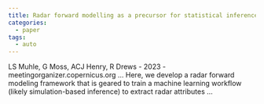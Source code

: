 ```yaml
---
title: Radar forward modelling as a precursor for statistical inference
categories:
  - paper
tags:
  - auto
---
```

LS Muhle, G Moss, ACJ Henry, R Drews - 2023 - meetingorganizer.copernicus.org
… Here, we develop a radar forward modeling framework that is geared to train a machine learning workflow (likely simulation-based inference) to extract radar attributes …
